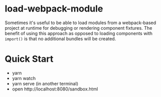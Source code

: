 # load-webpack-module

Sometimes it's useful to be able to load modules from a webpack-based project
at runtime for debugging or rendering component fixtures.  The benefit of using
this approach as opposed to loading components with `import()` is that no additional
bundles will be created.

# Quick Start

- yarn
- yarn watch
- yarn serve (in another terminal)
- open http://localhost:8080/sandbox.html
